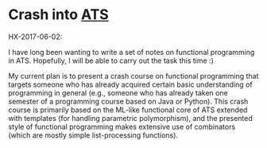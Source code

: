 # Crash into [ATS](http://www.ats-lang.org/)

HX-2017-06-02:

I have long been wanting to write a set of notes on functional
programming in ATS. Hopefully, I will be able to carry out the task
this time :)

My current plan is to present a crash course on functional programming
that targets someone who has already acquired certain basic
understanding of programming in general (e.g., someone who has already
taken one semester of a programming course based on Java or
Python). This crash course is primarily based on the ML-like
functional core of ATS extended with templates (for handling
parametric polymorphism), and the presented style of functional
programming makes extensive use of combinators (which are mostly
simple list-processing functions).

